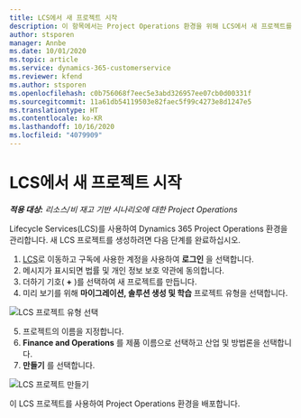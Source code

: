 ```yaml
---
title: LCS에서 새 프로젝트 시작
description: 이 항목에서는 Project Operations 환경을 위해 LCS에서 새 프로젝트를 만드는 방법에 대한 정보를 제공합니다.
author: stsporen
manager: Annbe
ms.date: 10/01/2020
ms.topic: article
ms.service: dynamics-365-customerservice
ms.reviewer: kfend
ms.author: stsporen
ms.openlocfilehash: c0b756068f7eec5e3abd326957ee07cb0d00331f
ms.sourcegitcommit: 11a61db54119503e82faec5f99c4273e8d1247e5
ms.translationtype: HT
ms.contentlocale: ko-KR
ms.lasthandoff: 10/16/2020
ms.locfileid: "4079909"
---
```

# <a name="start-a-new-project-in-lcs"></a>LCS에서 새 프로젝트 시작

_**적용 대상:** 리소스/비 재고 기반 시나리오에 대한 Project Operations_

Lifecycle Services(LCS)를 사용하여 Dynamics 365 Project Operations 환경을 관리합니다. 새 LCS 프로젝트를 생성하려면 다음 단계를 완료하십시오.

1. [LCS](https://lcs.dynamics.com/Logon/Index)로 이동하고 구독에 사용한 계정을 사용하여 **로그인** 을 선택합니다.
2. 메시지가 표시되면 법률 및 개인 정보 보호 약관에 동의합니다.
3. 더하기 기호( **+** )를 선택하여 새 프로젝트를 만듭니다.
4. 미리 보기를 위해 **마이그레이션, 솔루션 생성 및 학습** 프로젝트 유형을 선택합니다.

  ![LCS 프로젝트 유형 선택](./media/create-lcs-1.png)

5. 프로젝트의 이름을 지정합니다. 
6. **Finance and Operations** 를 제품 이름으로 선택하고 산업 및 방법론을 선택합니다. 
7. **만들기** 를 선택합니다.

![LCS 프로젝트 만들기](./media/create-lcs-2.png)

이 LCS 프로젝트를 사용하여 Project Operations 환경을 배포합니다.

